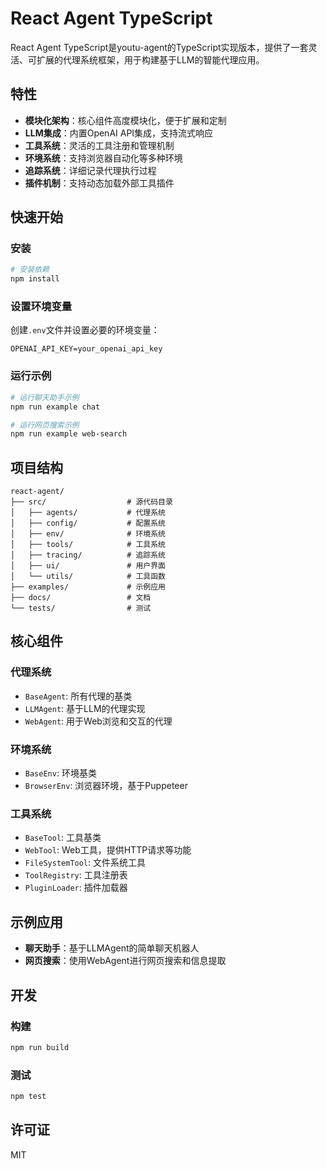 # React Agent TypeScript

React Agent TypeScript是youtu-agent的TypeScript实现版本，提供了一套灵活、可扩展的代理系统框架，用于构建基于LLM的智能代理应用。

## 特性

- **模块化架构**：核心组件高度模块化，便于扩展和定制
- **LLM集成**：内置OpenAI API集成，支持流式响应
- **工具系统**：灵活的工具注册和管理机制
- **环境系统**：支持浏览器自动化等多种环境
- **追踪系统**：详细记录代理执行过程
- **插件机制**：支持动态加载外部工具插件

## 快速开始

### 安装

```bash
# 安装依赖
npm install
```

### 设置环境变量

创建`.env`文件并设置必要的环境变量：

```
OPENAI_API_KEY=your_openai_api_key
```

### 运行示例

```bash
# 运行聊天助手示例
npm run example chat

# 运行网页搜索示例
npm run example web-search
```

## 项目结构

```
react-agent/
├── src/                  # 源代码目录
│   ├── agents/           # 代理系统
│   ├── config/           # 配置系统
│   ├── env/              # 环境系统
│   ├── tools/            # 工具系统
│   ├── tracing/          # 追踪系统
│   ├── ui/               # 用户界面
│   └── utils/            # 工具函数
├── examples/             # 示例应用
├── docs/                 # 文档
└── tests/                # 测试
```

## 核心组件

### 代理系统

- `BaseAgent`: 所有代理的基类
- `LLMAgent`: 基于LLM的代理实现
- `WebAgent`: 用于Web浏览和交互的代理

### 环境系统

- `BaseEnv`: 环境基类
- `BrowserEnv`: 浏览器环境，基于Puppeteer

### 工具系统

- `BaseTool`: 工具基类
- `WebTool`: Web工具，提供HTTP请求等功能
- `FileSystemTool`: 文件系统工具
- `ToolRegistry`: 工具注册表
- `PluginLoader`: 插件加载器

## 示例应用

- **聊天助手**：基于LLMAgent的简单聊天机器人
- **网页搜索**：使用WebAgent进行网页搜索和信息提取

## 开发

### 构建

```bash
npm run build
```

### 测试

```bash
npm test
```

## 许可证

MIT